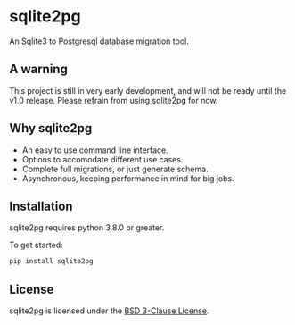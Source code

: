 # sqlite2pg

An Sqlite3 to Postgresql database migration tool.

## A warning

This project is still in very early development, and will not be ready until the v1.0 release.
Please refrain from using sqlite2pg for now.

## Why sqlite2pg

 - An easy to use command line interface.
 - Options to accomodate different use cases.
 - Complete full migrations, or just generate schema.
 - Asynchronous, keeping performance in mind for big jobs.

## Installation

sqlite2pg requires python 3.8.0 or greater.

To get started:
```bash
pip install sqlite2pg
```

## License

sqlite2pg is licensed under the [BSD 3-Clause License](https://github.com/Jonxslays/sqlite2pg/blob/master/LICENSE).
